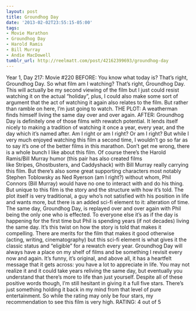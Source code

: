 ```yaml
---
layout: post
title: Groundhog Day
date: '2013-02-02T23:55:15-05:00'
tags:
- Movie Marathon
- Groundhog Day
- Harold Ramis
- Bill Murray
- Andie MacDowell
tumblr_url: http://reelmatt.com/post/42162399693/groundhog-day
---
```



Year 1, Day 217: Movie #220
BEFORE: You know what today is? That’s right, Groundhog Day. So what film am I watching? That’s right, Groundhog Day. This will actually be my second viewing of the film but I just could resist watching it on the actual “holiday”, plus, I could also make some sort of argument that the act of watching it again also relates to the film. But rather than ramble on here, I’m just going to watch.
THE PLOT: A weatherman finds himself living the same day over and over again.
AFTER: Groundhog Day is definitely one of those films with rewatch potential. It lends itself nicely to making a tradition of watching it once a year, every year, and the day which it’s named after. Am I right or am I right? Or am I right? But while I very much enjoyed watching this film a second time, I wouldn’t go so far as to say it’s one of the better films in this marathon.
Don’t get me wrong, there is a whole bunch I like about this film. Of course there’s the Harold Ramis/Bill Murray humor (this pair has also created films like Stripes, Ghostbusters, and Caddyshack) with Bill Murray really carrying this film. But there’s also some great supporting characters most notably Stephen Toblowsky as Ned Ryerson (am I right?) without whom, Phil Connors (Bill Murray) would have no one to interact with and do his thing. But unique to this film is the story and the structure with how it’s told. The plot itself is very traditional, a guy who’s not satisfied with his position in life and wants more, but there is an added sci-fi element to it: alteration of time. The same day, Groundhog Day, is replayed over and over again with Phil being the only one who is effected. To everyone else it’s as if the day is happening for the first time but Phil is spending years (if not decades) living the same day. It’s this twist on how the story is told that makes it compelling. There are merits for the film that makes it good otherwise (acting, writing, cinematography) but this sci-fi element is what gives it the classic status and “eligible” for a rewatch every year.
Groundhog Day will always have a place on my shelf of films and be something I revisit every now and again. It’s funny, it’s original, and above all, it has a heartfelt message that it gets across: you have a lot to appreciate in life. You may not realize it and it could take years reliving the same day, but eventually you understand that there’s more to life than just yourself. Despite all of these positive words though, I’m still hesitant in giving it a full five stars. There’s just something holding it back in my mind from that level of pure entertainment. So while the rating may only be four stars, my recommendation to see this film is very high.
RATING: 4 out of 5
